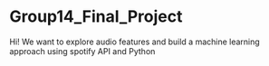 # Group14_Final_Project
Hi! We want to explore audio features and build a machine learning approach using spotify API and Python